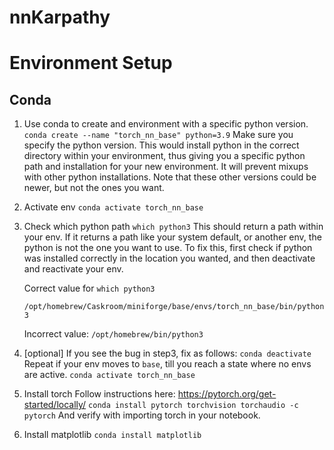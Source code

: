 # nnKarpathy


# Environment Setup

## Conda 
1. Use conda to create and environment with a specific python version.
`conda create --name "torch_nn_base" python=3.9`
Make sure you specify the python version.
This would install python in the correct directory within your environment, thus giving you a specific python path and installation for your new environment.
It will prevent mixups with other python installations. Note that these other versions could be newer, but not the ones you want. 

2. Activate env
`conda activate torch_nn_base`

3. Check which python path
`which python3`
This should return a path within your env. If it returns a path like your system default, or another env, the python is not the one you want to use. To fix this, first check if python was installed correctly in the location you wanted, and then deactivate and reactivate your env.

    Correct value for `which python3`

    `/opt/homebrew/Caskroom/miniforge/base/envs/torch_nn_base/bin/python3`

    Incorrect value:
    `/opt/homebrew/bin/python3`

4. [optional] If you see the bug in step3, fix as follows:
`conda deactivate`
Repeat if your env moves to `base`, till you reach a state where no envs are active.
`conda activate torch_nn_base` 

5. Install torch
Follow instructions here: https://pytorch.org/get-started/locally/
`conda install pytorch torchvision torchaudio -c pytorch`
And verify with importing torch in your notebook.

6. Install matplotlib
`conda install matplotlib`

